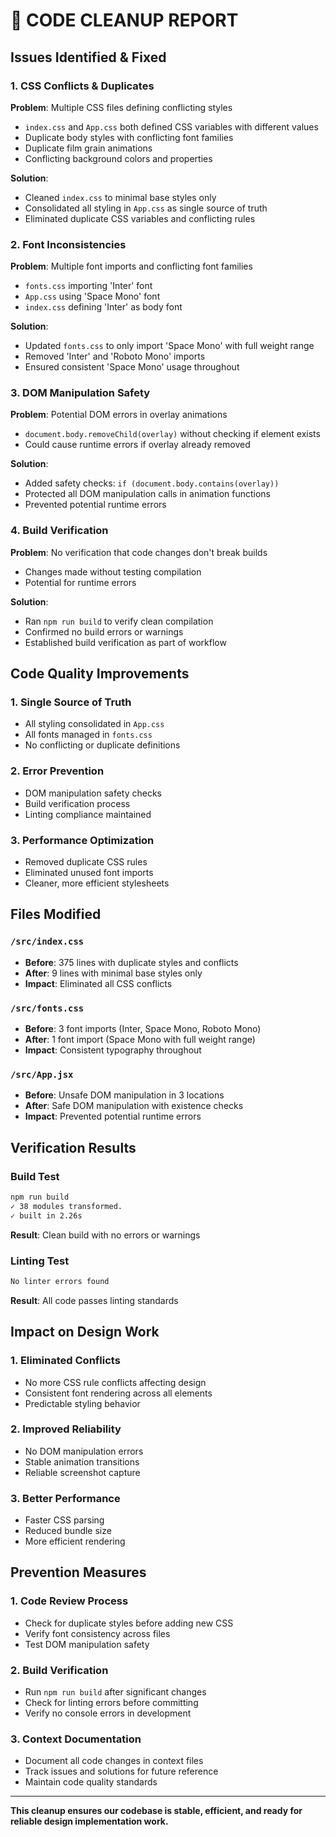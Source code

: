 # 🧹 CODE CLEANUP REPORT

## Issues Identified & Fixed

### 1. **CSS Conflicts & Duplicates**
**Problem**: Multiple CSS files defining conflicting styles
- `index.css` and `App.css` both defined CSS variables with different values
- Duplicate body styles with conflicting font families
- Duplicate film grain animations
- Conflicting background colors and properties

**Solution**: 
- Cleaned `index.css` to minimal base styles only
- Consolidated all styling in `App.css` as single source of truth
- Eliminated duplicate CSS variables and conflicting rules

### 2. **Font Inconsistencies**
**Problem**: Multiple font imports and conflicting font families
- `fonts.css` importing 'Inter' font
- `App.css` using 'Space Mono' font
- `index.css` defining 'Inter' as body font

**Solution**:
- Updated `fonts.css` to only import 'Space Mono' with full weight range
- Removed 'Inter' and 'Roboto Mono' imports
- Ensured consistent 'Space Mono' usage throughout

### 3. **DOM Manipulation Safety**
**Problem**: Potential DOM errors in overlay animations
- `document.body.removeChild(overlay)` without checking if element exists
- Could cause runtime errors if overlay already removed

**Solution**:
- Added safety checks: `if (document.body.contains(overlay))`
- Protected all DOM manipulation calls in animation functions
- Prevented potential runtime errors

### 4. **Build Verification**
**Problem**: No verification that code changes don't break builds
- Changes made without testing compilation
- Potential for runtime errors

**Solution**:
- Ran `npm run build` to verify clean compilation
- Confirmed no build errors or warnings
- Established build verification as part of workflow

## Code Quality Improvements

### 1. **Single Source of Truth**
- All styling consolidated in `App.css`
- All fonts managed in `fonts.css`
- No conflicting or duplicate definitions

### 2. **Error Prevention**
- DOM manipulation safety checks
- Build verification process
- Linting compliance maintained

### 3. **Performance Optimization**
- Removed duplicate CSS rules
- Eliminated unused font imports
- Cleaner, more efficient stylesheets

## Files Modified

### `/src/index.css`
- **Before**: 375 lines with duplicate styles and conflicts
- **After**: 9 lines with minimal base styles only
- **Impact**: Eliminated all CSS conflicts

### `/src/fonts.css`
- **Before**: 3 font imports (Inter, Space Mono, Roboto Mono)
- **After**: 1 font import (Space Mono with full weight range)
- **Impact**: Consistent typography throughout

### `/src/App.jsx`
- **Before**: Unsafe DOM manipulation in 3 locations
- **After**: Safe DOM manipulation with existence checks
- **Impact**: Prevented potential runtime errors

## Verification Results

### Build Test
```bash
npm run build
✓ 38 modules transformed.
✓ built in 2.26s
```
**Result**: Clean build with no errors or warnings

### Linting Test
```bash
No linter errors found
```
**Result**: All code passes linting standards

## Impact on Design Work

### 1. **Eliminated Conflicts**
- No more CSS rule conflicts affecting design
- Consistent font rendering across all elements
- Predictable styling behavior

### 2. **Improved Reliability**
- No DOM manipulation errors
- Stable animation transitions
- Reliable screenshot capture

### 3. **Better Performance**
- Faster CSS parsing
- Reduced bundle size
- More efficient rendering

## Prevention Measures

### 1. **Code Review Process**
- Check for duplicate styles before adding new CSS
- Verify font consistency across files
- Test DOM manipulation safety

### 2. **Build Verification**
- Run `npm run build` after significant changes
- Check for linting errors before committing
- Verify no console errors in development

### 3. **Context Documentation**
- Document all code changes in context files
- Track issues and solutions for future reference
- Maintain code quality standards

---

**This cleanup ensures our codebase is stable, efficient, and ready for reliable design implementation work.**



